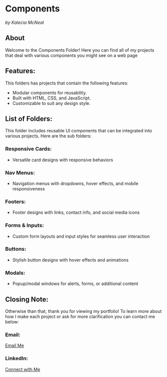 # Components 
<em>by Kalecia McNeal</em>

## About 
Welcome to the Components Folder! Here you can find all of my projects that deal with various components you might see on a web page

## Features: 
This folders has projects that contain the following features: 
- Modular components for reusability.
- Built with HTML, CSS, and JavaScript.
- Customizable to suit any design style.

## List of Folders: 
This folder includes reusable UI components that can be integrated into various projects. Here are the sub folders: 

### Responsive Cards: 
- Versatile card designs with responsive behaviors

### Nav Menus: 
- Navigation menus with dropdowns, hover effects, and mobile responsiveness

### Footers: 
- Footer designs with links, contact info, and social media icons

### Forms & Inputs: 
- Custom form layouts and input styles for seamless user interaction

### Buttons: 
- Stylish button designs with hover effects and animations

### Modals: 
- Popup/modal windows for alerts, forms, or additional content

## Closing Note: 
Otherwise than that, thank you for viewing my portfolio! To learn more about how I make each project or ask for more clarification you can contact me below: 

### Email:  
[Email Me](mailto:kaleciamcneal@gmail.com)

### LinkedIn: 
[Connect with Me](https://www.linkedin.com/in/kalecia-mcneal/)